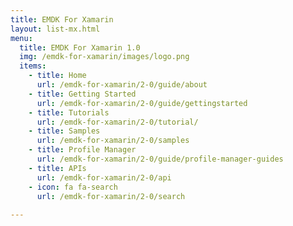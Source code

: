 ```yaml
---
title: EMDK For Xamarin
layout: list-mx.html
menu:
  title: EMDK For Xamarin 1.0
  img: /emdk-for-xamarin/images/logo.png
  items:
    - title: Home
      url: /emdk-for-xamarin/2-0/guide/about
    - title: Getting Started
      url: /emdk-for-xamarin/2-0/guide/gettingstarted
    - title: Tutorials
      url: /emdk-for-xamarin/2-0/tutorial/
    - title: Samples
      url: /emdk-for-xamarin/2-0/samples
    - title: Profile Manager
      url: /emdk-for-xamarin/2-0/guide/profile-manager-guides
    - title: APIs
      url: /emdk-for-xamarin/2-0/api
    - icon: fa fa-search
      url: /emdk-for-xamarin/2-0/search
        
---
```


